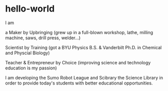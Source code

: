 # hello-world
					
I am 

a Maker by Upbringing         (grew up in a full-blown workshop, lathe, milling machine, saws, drill press, welder...)

Scientist by Training           (got a BYU Physics B.S. & Vanderbilt Ph.D. in Chemical and Physcial Biology)

Teacher & Entrepreneur by Choice  (improving science and technology education is my passion)

I am developing the Sumo Robot League and Scibrary the Science Library in order to provide today's students with better educational opportunities.
